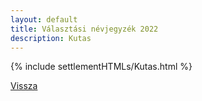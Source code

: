 ```yaml
---
layout: default
title: Választási névjegyzék 2022
description: Kutas
---
```


{% include settlementHTMLs/Kutas.html %}

[Vissza](./)